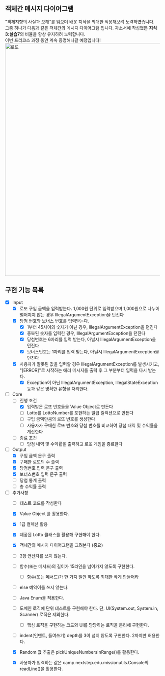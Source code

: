 ## 객체간 메시지 다이어그램
"객체지향의 사실과 오해"를 읽으며 배운 지식을 최대한 적용해보려 노력하였습니다.    
그중 하나가 다음과 같은 객체간의 메시지 다이어그램 입니다. 자소서에 작성했든 **지식3:실습7**의 비율을 항상 유지하려 노력합니다.    
이번 프리코스 과정 동안 계속 증명해나갈 예정입니다!    
<img width="755" alt="로또" src="https://github.com/zbqmgldjfh/ServletEx/assets/60593969/8b2a87d2-5952-41ee-a34b-8e4542774b63">

## 구현 기능 목록
- [x] Input
    - [x] 로또 구입 금액을 입력받는다. 1,000원 단위로 입력받으며 1,000원으로 나누어 떨어지지 않는 경우 IllegalArgumentException을 던진다
    - [x] 당첨 번호와 보너스 번호를 입력받는다.
      - [x] 1부터 45사이의 숫자가 아닌 경우, IllegalArgumentException을 던진다
      - [x] 중복된 숫자를 입력한 경우, IllegalArgumentException을 던진다
      - [x] 당첨번호는 6자리를 입력 받는다, 아닐시 IllegalArgumentException을 던진다
      - [x] 보너스번호는 1자리를 입력 받는다, 아닐시 IllegalArgumentException을 던진다
    - [x] 사용자가 잘못된 값을 입력할 경우 IllegalArgumentException를 발생시키고, "[ERROR]"로 시작하는 에러 메시지를 출력 후 그 부분부터 입력을 다시 받는다.
      - [x] Exception이 아닌 IllegalArgumentException, IllegalStateException 등과 같은 명확한 유형을 처리한다.
- [ ] Core
    - [ ] 진행 조건
      - [x] 입력받은 로또 번호들을 Value Object로 만든다
      - [ ] Lotto를 LottoNumber를 포한하는 일급 컬랙션으로 만든다
      - [ ] 구입 금액만큼의 로또 번호를 생성한다
      - [ ] 사용자가 구매한 로또 번호와 당첨 번호를 비교하여 당첨 내역 및 수익률을 계산한다
    - [ ] 종료 조건
      - [ ] 당첨 내역 및 수익률을 출력하고 로또 게임을 종료한다
- [ ] Output
    - [x] 구입 금액 문구 출력
    - [x] 구매한 로또의 수 출력
    - [x] 당첨번호 입력 문구 출력
    - [x] 보너스번호 입력 문구 출력
    - [ ] 당첨 통계 출력
    - [ ] 총 수익률 출력
- [ ] 추가사항
    - [ ] 테스트 코드를 작성한다
    - [x] Value Object 를 활용한다.
    - [x] 1급 컬렉션 활용
    - [x] 제공된 Lotto 클래스를 활용해 구현해야 한다.
    - [x] 객체간의 메시지 다이어그램을 그려본다 (중요)
    - [ ] 3항 연산자를 쓰지 않는다.
    - [ ] 함수(또는 메서드)의 길이가 15라인을 넘어가지 않도록 구현한다.
      - [ ] 함수(또는 메서드)가 한 가지 일만 하도록 최대한 작게 만들어라
    - [ ] else 예약어를 쓰지 않는다.
    - [ ] Java Enum을 적용한다.
    - [ ] 도메인 로직에 단위 테스트를 구현해야 한다. 단, UI(System.out, System.in, Scanner) 로직은 제외한다.
      - [ ] 핵심 로직을 구현하는 코드와 UI를 담당하는 로직을 분리해 구현한다.
    - [ ] indent(인덴트, 들여쓰기) depth를 3이 넘지 않도록 구현한다. 2까지만 허용한다.
    - [x] Random 값 추출은 pickUniqueNumbersInRange()를 활용한다.
    - [x] 사용자가 입력하는 값은 camp.nextstep.edu.missionutils.Console의 readLine()을 활용한다.
        


